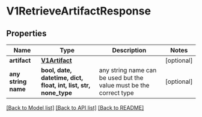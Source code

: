 # V1RetrieveArtifactResponse


## Properties
Name | Type | Description | Notes
------------ | ------------- | ------------- | -------------
**artifact** | [**V1Artifact**](V1Artifact.md) |  | [optional] 
**any string name** | **bool, date, datetime, dict, float, int, list, str, none_type** | any string name can be used but the value must be the correct type | [optional]

[[Back to Model list]](../README.md#documentation-for-models) [[Back to API list]](../README.md#documentation-for-api-endpoints) [[Back to README]](../README.md)


